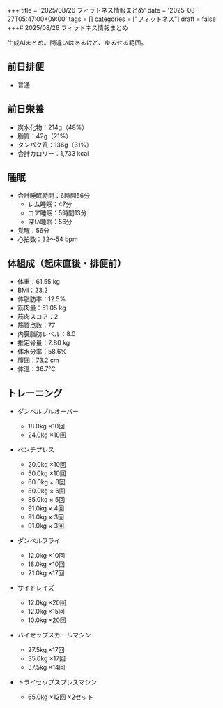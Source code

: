 +++
title = '2025/08/26 フィットネス情報まとめ'
date = '2025-08-27T05:47:00+09:00'
tags = []
categories = ["フィットネス"]
draft = false
+++# 2025/08/26 フィットネス情報まとめ

生成AIまとめ。間違いはあるけど、ゆるせる範囲。

## 前日排便
- 普通

## 前日栄養
- 炭水化物：214g（48%）
- 脂質：42g（21%）
- タンパク質：136g（31%）
- 合計カロリー：1,733 kcal

## 睡眠
- 合計睡眠時間：6時間56分
  - レム睡眠：47分
  - コア睡眠：5時間13分
  - 深い睡眠：56分
- 覚醒：56分
- 心拍数：32〜54 bpm

## 体組成（起床直後・排便前）
- 体重：61.55 kg
- BMI：23.2
- 体脂肪率：12.5%
- 筋肉量：51.05 kg
- 筋肉スコア：2
- 筋質点数：77
- 内臓脂肪レベル：8.0
- 推定骨量：2.80 kg
- 体水分率：58.6%
- 腹囲：73.2 cm
- 体温：36.7℃

## トレーニング
- ダンベルプルオーバー  
  - 18.0kg ×10回  
  - 24.0kg ×10回  

- ベンチプレス  
  - 20.0kg ×10回  
  - 50.0kg ×10回  
  - 60.0kg × 8回  
  - 80.0kg × 6回  
  - 85.0kg × 5回  
  - 91.0kg × 4回  
  - 91.0kg × 3回  
  - 91.0kg × 3回  

- ダンベルフライ  
  - 12.0kg ×10回  
  - 18.0kg ×10回  
  - 21.0kg ×17回  

- サイドレイズ  
  - 12.0kg ×20回  
  - 12.0kg ×15回  
  - 10.0kg ×20回  

- バイセップスカールマシン  
  - 27.5kg ×17回  
  - 35.0kg ×17回  
  - 37.5kg ×14回  

- トライセップスプレスマシン  
  - 65.0kg ×12回 ×2セット